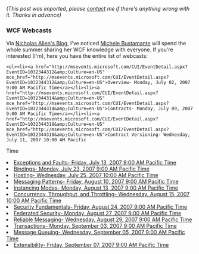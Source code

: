 *(This post was imported, please [contact](#/contact) me if there's anything wrong with it. Thanks in advance)*

<div class="entry-body">
<h3>WCF Webcasts</h3>
<p>
	Via <a href="http://blogs.msdn.com/drnick/">Nicholas Allen's Blog</a>, I've noticed <a href="http://www.thatindigogirl.com/">Michele Bustamante</a> will spend the whole summer sharing her WCF knowledge with everyone. If you're interested (I'm), here you have the entire list of webcasts:

	<ol><li><a href="http://msevents.microsoft.com/CUI/EventDetail.aspx?EventID=1032344312&amp;Culture=en-US" mce_href="http://msevents.microsoft.com/CUI/EventDetail.aspx?EventID=1032344312&amp;Culture=en-US">Overview- Monday, July 02, 2007 9:00 AM Pacific Time</a></li><li><a href="http://msevents.microsoft.com/CUI/EventDetail.aspx?EventID=1032344314&amp;Culture=en-US" mce_href="http://msevents.microsoft.com/CUI/EventDetail.aspx?EventID=1032344314&amp;Culture=en-US">Contracts- Monday, July 09, 2007 9:00 AM Pacific Time</a></li><li><a href="http://msevents.microsoft.com/CUI/EventDetail.aspx?EventID=1032344318&amp;Culture=en-US" mce_href="http://msevents.microsoft.com/CUI/EventDetail.aspx?EventID=1032344318&amp;Culture=en-US">Contract Versioning- Wednesday, July 11, 2007 10:00 AM Pacific
Time</a></li><li><a href="http://msevents.microsoft.com/CUI/EventDetail.aspx?EventID=1032344322&amp;Culture=en-US" mce_href="http://msevents.microsoft.com/CUI/EventDetail.aspx?EventID=1032344322&amp;Culture=en-US">Exceptions and Faults- Friday, July 13, 2007 9:00 AM Pacific
Time</a></li><li><a href="http://msevents.microsoft.com/CUI/EventDetail.aspx?EventID=1032344330&amp;Culture=en-US" mce_href="http://msevents.microsoft.com/CUI/EventDetail.aspx?EventID=1032344330&amp;Culture=en-US">Bindings- Monday, July 23, 2007 9:00 AM Pacific Time</a></li><li><a href="http://msevents.microsoft.com/CUI/EventDetail.aspx?EventID=1032344338&amp;Culture=en-US" mce_href="http://msevents.microsoft.com/CUI/EventDetail.aspx?EventID=1032344338&amp;Culture=en-US">Hosting- Wednesday, July 25, 2007 10:00 AM Pacific Time</a></li><li><a href="http://msevents.microsoft.com/CUI/EventDetail.aspx?EventID=1032344342&amp;Culture=en-US" mce_href="http://msevents.microsoft.com/CUI/EventDetail.aspx?EventID=1032344342&amp;Culture=en-US">Messaging Patterns- Friday, August 10, 2007 9:00 AM Pacific
Time</a></li><li><a href="http://msevents.microsoft.com/CUI/EventDetail.aspx?EventID=1032344344&amp;Culture=en-US" mce_href="http://msevents.microsoft.com/CUI/EventDetail.aspx?EventID=1032344344&amp;Culture=en-US">Instancing Modes- Monday, August 13, 2007 9:00 AM Pacific Time</a></li><li><a href="http://msevents.microsoft.com/CUI/EventDetail.aspx?EventID=1032344346&amp;Culture=en-US" mce_href="http://msevents.microsoft.com/CUI/EventDetail.aspx?EventID=1032344346&amp;Culture=en-US">Concurrency, Throughput, and Throttling- Wednesday, August 15,
2007 10:00 AM Pacific Time</a></li><li><a href="http://msevents.microsoft.com/CUI/EventDetail.aspx?EventID=1032344348&amp;Culture=en-US" mce_href="http://msevents.microsoft.com/CUI/EventDetail.aspx?EventID=1032344348&amp;Culture=en-US">Security Fundamentals- Friday, August 24, 2007 9:00 AM Pacific
Time</a></li><li><a href="http://msevents.microsoft.com/CUI/EventDetail.aspx?EventID=1032344351&amp;Culture=en-US" mce_href="http://msevents.microsoft.com/CUI/EventDetail.aspx?EventID=1032344351&amp;Culture=en-US">Federated Security- Monday, August 27, 2007 9:00 AM Pacific
Time</a></li><li><a href="http://msevents.microsoft.com/CUI/EventDetail.aspx?EventID=1032344353&amp;Culture=en-US" mce_href="http://msevents.microsoft.com/CUI/EventDetail.aspx?EventID=1032344353&amp;Culture=en-US">Reliable Messaging- Wednesday, August 29, 2007 9:00 AM Pacific
Time</a></li><li><a href="http://msevents.microsoft.com/CUI/EventDetail.aspx?EventID=1032344355&amp;Culture=en-US" mce_href="http://msevents.microsoft.com/CUI/EventDetail.aspx?EventID=1032344355&amp;Culture=en-US">Transactions- Monday, September 03, 2007 9:00 AM Pacific Time</a></li><li><a href="http://msevents.microsoft.com/CUI/EventDetail.aspx?EventID=1032344357&amp;Culture=en-US" mce_href="http://msevents.microsoft.com/CUI/EventDetail.aspx?EventID=1032344357&amp;Culture=en-US">Message Queuing- Wednesday, September 05, 2007 9:00 AM Pacific
Time</a></li><li><a href="http://msevents.microsoft.com/CUI/EventDetail.aspx?EventID=1032344359&amp;Culture=en-US" mce_href="http://msevents.microsoft.com/CUI/EventDetail.aspx?EventID=1032344359&amp;Culture=en-US">Extensibility- Friday, September 07, 2007 9:00 AM Pacific Time</a></li></ol>
</p>
</div>
